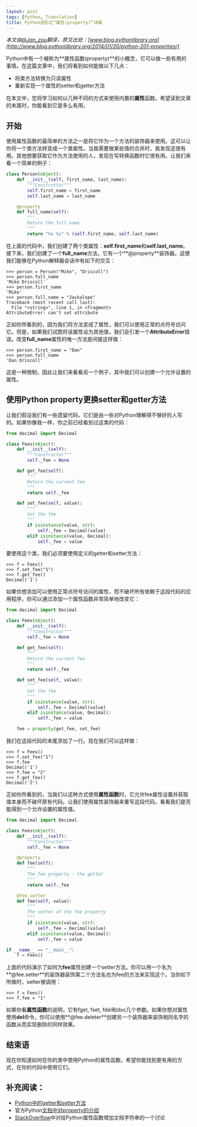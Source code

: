 ```yaml
---
layout: post
tags: [Python, Translation]
title: Python进阶之“属性(property)”详解
---
```


*本文由[@Jan_zou](http://blog.jobbole.com/author/janzou/)翻译，原文出处：[www.blog.pythonlibrary.org](http://www.blog.pythonlibrary.org/2014/01/20/python-201-properties/)*

Python中有一个被称为**属性函数(property)**的小概念，它可以做一些有用的事情。在这篇文章中，我们将看到如何能做以下几点：

+ 将类方法转换为只读属性
+ 重新实现一个属性的setter和getter方法

在本文中，您将学习如何以几种不同的方式来使用内置的**属性**函数。希望读到文章的末尾时，你能看到它是多么有用。


## 开始

使用属性函数的最简单的方法之一是将它作为一个方法的装饰器来使用。这可以让你将一个类方法转变成一个类属性。当我需要做某些值的合并时，我发现这很有用。其他想要获取它作为方法使用的人，发现在写转换函数时它很有用。让我们来看一个简单的例子：

```python
class Person(object):
    def __init__(self, first_name, last_name):
        """Constructor"""
        self.first_name = first_name
        self.last_name = last_name

    @property
    def full_name(self):
        """
        Return the full name
        """
        return "%s %s" % (self.first_name, self.last_name)
```

在上面的代码中，我们创建了两个类属性：**self.first_name**和**self.last_name**。接下来，我们创建了一个**full_name**方法，它有一个**@property**装饰器。这使我们能够在Python解释器会话中有如下的交互：

```
>>> person = Person("Mike", "Driscoll")
>>> person.full_name
'Mike Driscoll'
>>> person.first_name
'Mike'
>>> person.full_name = "Jackalope"
Traceback (most recent call last):
  File "<string>", line 1, in <fragment>
AttributeError: can't set attribute
```

正如你所看到的，因为我们将方法变成了属性，我们可以使用正常的点符号访问它。但是，如果我们试图将该属性设为其他值，我们会引发一个**AttributeError**错误。改变**full_name**属性的唯一方法是间接这样做：

```
>>> person.first_name = "Dan"
>>> person.full_name
'Dan Driscoll'
```

这是一种限制，因此让我们来看看另一个例子，其中我们可以创建一个允许设置的属性。


## 使用Python property更换setter和getter方法

让我们假设我们有一些遗留代码，它们是由一些对Python理解得不够好的人写的。如果你像我一样，你之前已经看到过这类的代码：

```python
from decimal import Decimal

class Fees(object):
    def __init__(self):
        """Constructor"""
        self._fee = None

    def get_fee(self):
        """
        Return the current fee
        """
        return self._fee

    def set_fee(self, value):
        """
        Set the fee
        """
        if isinstance(value, str):
            self._fee = Decimal(value)
        elif isinstance(value, Decimal):
            self._fee = value
```

要使用这个类，我们必须要使用定义的getter和setter方法​​：

```
>>> f = Fees()
>>> f.set_fee("1")
>>> f.get_fee()
Decimal('1')
```

如果你想添加可以使用正常点符号访问的属性，而不破坏所有依赖于这段代码的应用程序，你可以通过添加一个属性函数非常简单地改变它：

```python
from decimal import Decimal

class Fees(object):
    def __init__(self):
        """Constructor"""
        self._fee = None

    def get_fee(self):
        """
        Return the current fee
        """
        return self._fee

    def set_fee(self, value):
        """
        Set the fee
        """
        if isinstance(value, str):
            self._fee = Decimal(value)
        elif isinstance(value, Decimal):
            self._fee = value

    fee = property(get_fee, set_fee)
```

我们在这段代码的末尾添加了一行。现在我们可以这样做：

```
>>> f = Fees()
>>> f.set_fee("1")
>>> f.fee
Decimal('1')
>>> f.fee = "2"
>>> f.get_fee()
Decimal('2')
```

正如你所看到的，当我们以这种方式使用**属性函数**时，它允许fee属性设置并获取值本身而不破坏原有代码。让我们使用属性装饰器来重写这段代码，看看我们是否能得到一个允许设置的属性值。

```python
from decimal import Decimal

class Fees(object):
    def __init__(self):
        """Constructor"""
        self._fee = None

    @property
    def fee(self):
        """
        The fee property - the getter
        """
        return self._fee

    @fee.setter
    def fee(self, value):
        """
        The setter of the fee property
        """
        if isinstance(value, str):
            self._fee = Decimal(value)
        elif isinstance(value, Decimal):
            self._fee = value

if __name__ == "__main__":
    f = Fees()
```

上面的代码演示了如何为**fee**属性创建一个setter方法。你可以用一个名为**@fee.setter**的装饰器装饰第二个方法名也为fee的方法来实现这个。当你如下所做时，setter被调用：

```
>>> f = Fees()
>>> f.fee = "1"
```

如果你看**属性函数**的说明，它有fget, fset, fdel和doc几个参数。如果你想对属性使用**del**命令，你可以使用**@fee.deleter**创建另一个装饰器来装饰相同名字的函数从而实现删除的同样效果。


## 结束语

现在你知道如何在你的类中使用Python的属性函数。希望你能找到更有用的方式，在你的代码中使用它们。


## 补充阅读：

+ [Python中的getter和setter方法](http://eli.thegreenplace.net/2009/02/06/getters-and-setters-in-python/)
+ 官方Python[文档中对property的介绍](http://docs.python.org/release/2.6/library/functions.html#property)
+ [StackOverflow](https://stackoverflow.com/questions/16025462/what-is-the-right-way-to-put-a-docstring-on-python-property)中对给Python属性函数增加文档字符串的一个讨论
